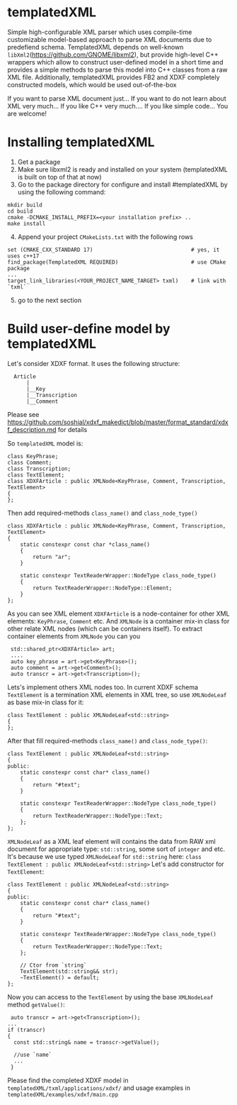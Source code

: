 # templatedXML
Simple high-configurable XML parser which uses compile-time customizable model-based approach to parse XML documents due to predefiend schema.
TemplatedXML depends on well-known `libXml2`(https://github.com/GNOME/libxml2), but provide high-level C++ wrappers which allow to construct user-defined model in a short time and provides a simple methods to parse this model into C++ classes from a raw XML file.
Additionally, templatedXML provides FB2 and XDXF completely constructed models, which would be used out-of-the-box

If you want to parse XML document just...
If you want to do not learn about XML very much...
If you like C++ very much....
If you like simple code...
You are welcome!

# Installing templatedXML

  1) Get a package
  2) Make sure libxml2 is ready and installed on your system (templatedXML is built on top of that at now)
  3) Go to the package directory for configure and install #templatedXML by using the following command:

```
mkdir build
cd build
cmake -DCMAKE_INSTALL_PREFIX=<your installation prefix> ..
make install
```

  4) Append your project `CMakeLists.txt` with the following rows

```
set (CMAKE_CXX_STANDARD 17)                               # yes, it uses c++17
find_package(TemplatedXML REQUIRED)                       # use CMake package
...
target_link_libraries(<YOUR_PROJECT_NAME_TARGET> txml)    # link with `txml`
```

  5) go to the next section

# Build user-define model by templatedXML

Let's consider XDXF format. It uses the following structure:

```
  Article
      |
      |__Key
      |__Transcription
      |__Comment
```
Please see https://github.com/soshial/xdxf_makedict/blob/master/format_standard/xdxf_description.md for details

So `templatedXML` model is:

```
class KeyPhrase;
class Comment;
class Transcription;
class TextElement;
class XDXFArticle : public XMLNode<KeyPhrase, Comment, Transcription, TextElement>
{
};
```

Then add required-methods `class_name()` and `class_node_type()`

```
class XDXFArticle : public XMLNode<KeyPhrase, Comment, Transcription, TextElement>
{
    static constexpr const char *class_name()
    {
        return "ar";
    }

    static constexpr TextReaderWrapper::NodeType class_node_type()
    {
        return TextReaderWrapper::NodeType::Element;
    }
};
```

As you can see XML element `XDXFArticle` is a node-container for other XML elements: `KeyPhrase`, `Comment` etc. And `XMLNode` is a container mix-in class for other relate XML nodes (which can be containers itself). To extract container elements from `XMLNode` you can you

```
 std::shared_ptr<XDXFArticle> art;
 ....
 auto key_phrase = art->get<KeyPhrase>();
 auto comment = art->get<Comment>();
 auto transcr = art->get<Transcription>();
```

Lets's implement others XML nodes too.
In current XDXF schema `TextElement` is a termination XML elements in XML tree, so use `XMLNodeLeaf` as base mix-in class for it:

```
class TextElement : public XMLNodeLeaf<std::string>
{
};
```

After that fill required-methods `class_name()` and `class_node_type()`:

```
class TextElement : public XMLNodeLeaf<std::string>
{
public:
    static constexpr const char* class_name()
    {
        return "#text";
    }

    static constexpr TextReaderWrapper::NodeType class_node_type()
    {
        return TextReaderWrapper::NodeType::Text;
    };
};
```

`XMLNodeLeaf` as a XML leaf element will contains the data from RAW xml document for appropriate type: `std::string`, some sort of `integer` and etc.
It's because we use typed `XMLNodeLeaf` for `std::string` here: `class TextElement : public XMLNodeLeaf<std::string>`
Let's add constructor for `TextElement`:

```
class TextElement : public XMLNodeLeaf<std::string>
{
public:
    static constexpr const char* class_name()
    {
        return "#text";
    }

    static constexpr TextReaderWrapper::NodeType class_node_type()
    {
        return TextReaderWrapper::NodeType::Text;
    };

    // Ctor from `string`
    TextElement(std::string&& str);
    ~TextElement() = default;
};
```
Now you can access to the `TextElement` by using the base `XMLNodeLeaf` method `getValue()`:

```
 auto transcr = art->get<Transcription>();
...
if (transcr)
{
  const std::string& name = transcr->getValue();

  //use `name`
  ...
 }
 ```

 Please find the completed XDXF model in `templatedXML/txml/applications/xdxf/` and usage examples in `templatedXML/examples/xdxf/main.cpp`
